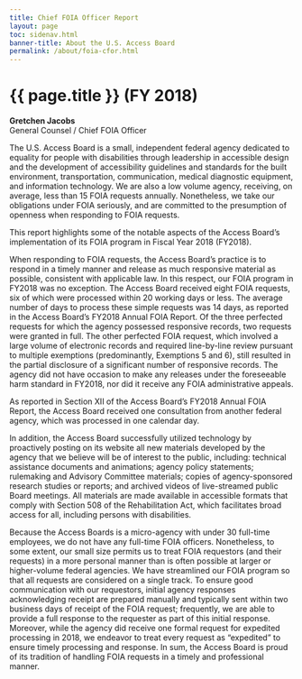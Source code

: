 ```yaml
---
title: Chief FOIA Officer Report
layout: page
toc: sidenav.html
banner-title: About the U.S. Access Board
permalink: /about/foia-cfor.html
---
```


# {{ page.title }} (FY 2018)

**Gretchen Jacobs**  
General Counsel / Chief FOIA Officer

The U.S. Access Board is a small, independent federal agency dedicated to equality for people with disabilities through leadership in accessible design and the development of accessibility guidelines and standards for the built environment, transportation, communication, medical diagnostic equipment, and information technology. We are also a low volume agency, receiving, on average, less than 15 FOIA requests annually.  Nonetheless, we take our obligations under FOIA seriously, and are committed to the presumption of openness when responding to FOIA requests.

This report highlights some of the notable aspects of the Access Board’s implementation of its FOIA program in Fiscal Year 2018 (FY2018).

When responding to FOIA requests, the Access Board’s practice is to respond in a timely manner and release as much responsive material as possible, consistent with applicable law.  In this respect, our FOIA program in FY2018 was no exception.  The Access Board received eight FOIA requests, six of which were processed within 20 working days or less.  The average number of days to process these simple requests was 14 days, as reported in the Access Board’s FY2018 Annual FOIA Report.  Of the three perfected requests for which the agency possessed responsive records, two requests were granted in full.  The other perfected FOIA request, which involved a large volume of electronic records and required line-by-line review pursuant to multiple exemptions (predominantly, Exemptions 5 and 6), still resulted in the partial disclosure of a significant number of responsive records.  The agency did not have occasion to make any releases under the foreseeable harm standard in FY2018, nor did it receive any FOIA administrative appeals.

As reported in Section XII of the Access Board’s FY2018 Annual FOIA Report, the Access Board received one consultation from another federal agency, which was processed in one calendar day.

In addition, the Access Board successfully utilized technology by proactively posting on its website all new materials developed by the agency that we believe will be of interest to the public, including:  technical assistance documents and animations; agency policy statements; rulemaking and Advisory Committee materials; copies of agency-sponsored research studies or reports; and archived videos of live-streamed public Board meetings.  All materials are made available in accessible formats that comply with Section 508 of the Rehabilitation Act, which facilitates broad access for all, including persons with disabilities.

Because the Access Boards is a micro-agency with under 30 full-time employees, we do not have any full-time FOIA officers.  Nonetheless, to some extent, our small size permits us to treat FOIA requestors (and their requests) in a more personal manner than is often possible at larger or higher-volume federal agencies.  We have streamlined our FOIA program so that all requests are considered on a single track.  To ensure good communication with our requestors, initial agency responses acknowledging receipt are prepared manually and typically sent within two business days of receipt of the FOIA request; frequently, we are able to provide a full response to the requester as part of this initial response.  Moreover, while the agency did receive one formal request for expedited processing in 2018, we endeavor to treat every request as “expedited” to ensure timely processing and response.  In sum, the Access Board is proud of its tradition of handling FOIA requests in a timely and professional manner.
